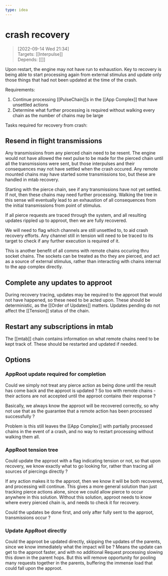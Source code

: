 ```yaml
---
type: idea
---
```

# crash recovery

> [2022-09-14 Wed 21:34] <br/>
> Targets: [[Interpulse]] <br/>
> Depends: [[]]

Upon restart, the engine may not have run to exhaustion.  Key to recovery is being able to start processing again from external stimulus and update only those things that had not been updated at the time of the crash.

Requirements:

1. Continue processing [[PulseChain]]s in the [[App Complex]] that have unsettled actions
2. Determine what further processing is required without walking every chain as the number of chains may be large

Tasks required for recovery from crash:

## Resend in flight transmissions

Any transmissions from any pierced chain need to be resent.  The engine would not have allowed the next pulse to be made for the pierced chain until all the transmissions were sent, but those interpulses and their consequences may not have settled when the crash occured.
Any remote mounted chains may have started some transmissions too, but these are handled in mtab recovery.

Starting with the pierce chain, see if any transmissions have not yet settled.  If not, then these chains may need further processing.  Walking the tree in this sense will eventually lead to an exhaustion of all consequences from the initial transmissions from point of stimulus.

If all pierce requests are traced through the system, and all resulting updates rippled up to approot, then we are fully recovered.

We will need to flag which channels are still unsettled to, to aid crash recovery efforts.  Any channel still in tension will need to be traced to its target to check if any further execution is required of it.

This is another benefit of all comms with remote chains occuring thru socket chains.  The sockets can be treated as tho they are pierced, and act as a source of external stimulus, rather than interacting with chains internal to the app complex directly.

## Complete any updates to approot

During recovery tracing, updates may be required to the approot that would not have happened, so these need to be acted upon.  These should be deterministic, as the [[Order of Updates]] matters.  Updates pending do not affect the [[Tension]] status of the chain.

## Restart any subscriptions in mtab

The [[mtab]] chain contains information on what remote chains need to be kept track of.  These should be restarted and updated if needed.

## Options

### AppRoot update required for completion

Could we simply not treat any pierce action as being done until the result has come back and the approot is updated ?  So too with remote chains - their actions are not accepted until the approot contains their response ?

Basically, we always know the approot will be recovered correctly, so why not use that as the guarantee that a remote action has been processed successfully ?

Problem is this still leaves the [[App Complex]] with partially processed chains in the event of a crash, and no way to restart processing without walking them all.

### AppRoot tension tree

Could update the approot with a flag indicating tension or not, so that upon recovery, we know exactly what to go looking for, rather than tracing all sources of piercings directly ?

If any action makes it to the approot, then we know it will be both recovered, and processing will continue.  This gives a more general solution than just tracking pierce actions alone, since we could allow pierce to occur anywhere in this solution.  Without this solution, approot needs to know where every pierced chain is, and needs to check it for recovery.

Could the updates be done first, and only after fully sent to the approot, transmissions occur ?

### Update AppRoot directly

Could the approot be updated directly, skipping the updates of the parents, since we know immediately what the impact will be ?  Means the update can get to the approot faster, and with no additional Request processing slowing this down in the parent hops.  But this will remove opportunity for pooling many requests together in the parents, buffering the immense load that could fall upon the approot.

